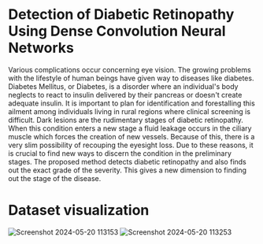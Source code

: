 # Detection of Diabetic Retinopathy Using Dense Convolution Neural Networks
Various complications occur concerning eye vision. The growing problems with the lifestyle of human beings have given way to diseases like diabetes. Diabetes Mellitus, or Diabetes, is a disorder where an individual's body neglects to react to insulin delivered by their pancreas or doesn't create adequate insulin. It is important to plan for identification and forestalling this ailment among individuals living in rural regions where clinical screening is difficult. Dark lesions are the rudimentary stages of diabetic retinopathy. When this condition enters a new stage a fluid leakage occurs in the ciliary muscle which forces the creation of new vessels. Because of this, there is a very slim possibility of recouping the eyesight loss. Due to these reasons, it is crucial to find new ways to discern the condition in the preliminary stages. The proposed method detects diabetic retinopathy and also finds out the exact grade of the severity. This gives a new dimension to finding out the stage of the disease.
# Dataset visualization
![Screenshot 2024-05-20 113153](https://github.com/Akshil399/Detection-of-Diabetic-Retinopathy-Using-Dense-Convolution-Neural-Networks/assets/154296041/c2086b6e-329a-4223-aeeb-93f49968b782)
![Screenshot 2024-05-20 113253](https://github.com/Akshil399/Detection-of-Diabetic-Retinopathy-Using-Dense-Convolution-Neural-Networks/assets/154296041/a8f97e2f-34c4-447b-97dc-5a065345719f)


